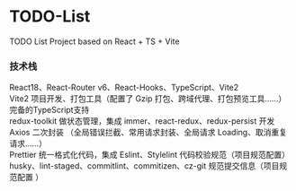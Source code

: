 # TODO-List
TODO List Project based on React + TS + Vite

### 技术栈

React18、React-Router v6、React-Hooks、TypeScript、Vite2  
Vite2 项目开发、打包工具（配置了 Gzip 打包、跨域代理、打包预览工具……）  
完备的TypeScript支持  
redux-toolkit 做状态管理，集成 immer、react-redux、redux-persist 开发  
Axios 二次封装 （全局错误拦截、常用请求封装、全局请求 Loading、取消重复请求……）  
Prettier 统一格式化代码，集成 Eslint、Stylelint 代码校验规范（项目规范配置）  
husky、lint-staged、commitlint、commitizen、cz-git 规范提交信息（项目规范配置  ）
